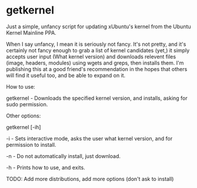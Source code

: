 # getkernel
Just a simple, unfancy script for updating xUbuntu's kernel from the Ubuntu Kernel Mainline PPA.

When I say unfancy, I mean it is seriously not fancy. It's not pretty, and it's certainly not fancy enough to grab a list of kernel candidates (yet,) it simply accepts user input (What kernel version) and downloads relevent files (image, headers, modules) using wgets and greps, then installs them. I'm publishing this at a good friend's recommendation in the hopes that others will find it useful too, and be able to expand on it.

How to use:

getkernel <kernel version> - Downloads the specified kernel version, and installs, asking for sudo permission.

Other options:

getkernel [-ih]

-i - Sets interactive mode, asks the user what kernel version, and for permission to install.

-n - Do not automatically install, just download.

-h - Prints how to use, and exits.


TODO: Add more distributions, add more options (don't ask to install) 

